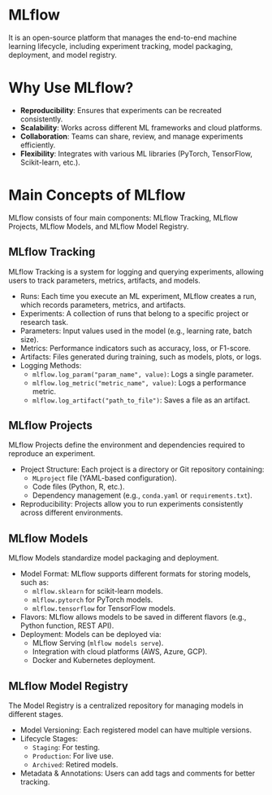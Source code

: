# MLflow
It is an open-source platform that manages the end-to-end machine learning lifecycle, including experiment tracking, model packaging, deployment, and model registry.



# Why Use MLflow?
- **Reproducibility**: Ensures that experiments can be recreated consistently.
- **Scalability**: Works across different ML frameworks and cloud platforms.
- **Collaboration**: Teams can share, review, and manage experiments efficiently.
- **Flexibility**: Integrates with various ML libraries (PyTorch, TensorFlow, Scikit-learn, etc.).



# Main Concepts of MLflow
MLflow consists of four main components: MLflow Tracking, MLflow Projects, MLflow Models, and MLflow Model Registry.


## MLflow Tracking
MLflow Tracking is a system for logging and querying experiments, allowing users to track parameters, metrics, artifacts, and models.

- Runs: Each time you execute an ML experiment, MLflow creates a run, which records parameters, metrics, and artifacts.
- Experiments: A collection of runs that belong to a specific project or research task.
- Parameters: Input values used in the model (e.g., learning rate, batch size).
- Metrics: Performance indicators such as accuracy, loss, or F1-score.
- Artifacts: Files generated during training, such as models, plots, or logs.
- Logging Methods:
    - `mlflow.log_param("param_name", value)`: Logs a single parameter.
    - `mlflow.log_metric("metric_name", value)`: Logs a performance metric.
    - `mlflow.log_artifact("path_to_file")`: Saves a file as an artifact.


## MLflow Projects
MLflow Projects define the environment and dependencies required to reproduce an experiment.

- Project Structure: Each project is a directory or Git repository containing:
    - `MLproject` file (YAML-based configuration).
    - Code files (Python, R, etc.).
    - Dependency management (e.g., `conda.yaml` or `requirements.txt`).
- Reproducibility: Projects allow you to run experiments consistently across different environments.



## MLflow Models
MLflow Models standardize model packaging and deployment.

- Model Format: MLflow supports different formats for storing models, such as:
    - `mlflow.sklearn` for scikit-learn models.
    - `mlflow.pytorch` for PyTorch models.
    - `mlflow.tensorflow` for TensorFlow models.
- Flavors: MLflow allows models to be saved in different flavors (e.g., Python function, REST API).
- Deployment: Models can be deployed via:
    - MLflow Serving (`mlflow models serve`).
    - Integration with cloud platforms (AWS, Azure, GCP).
    - Docker and Kubernetes deployment.


## MLflow Model Registry
The Model Registry is a centralized repository for managing models in different stages.

- Model Versioning: Each registered model can have multiple versions.
- Lifecycle Stages:
    - `Staging`: For testing.
    - `Production`: For live use.
    - `Archived`: Retired models.
- Metadata & Annotations: Users can add tags and comments for better tracking.











